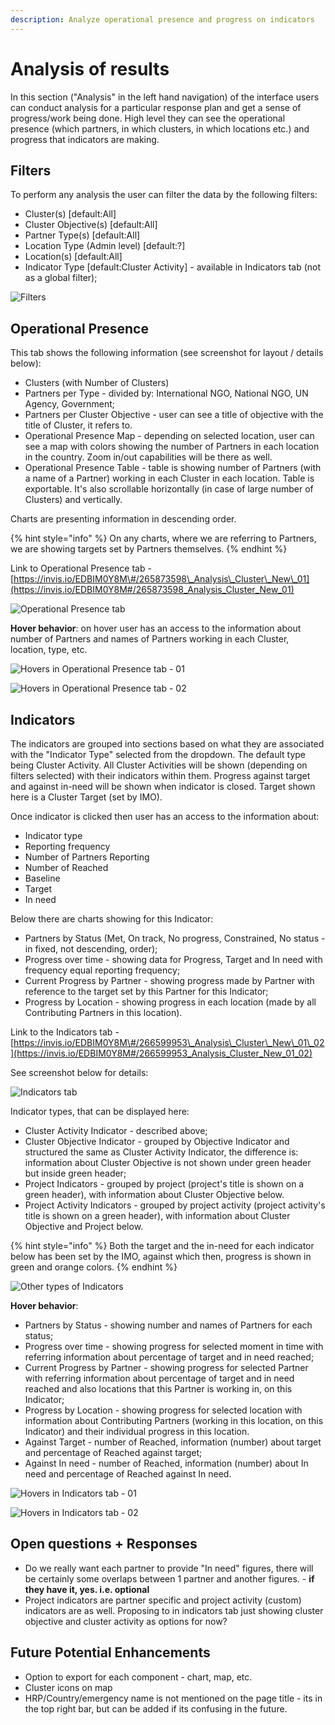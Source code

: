 ```yaml
---
description: Analyze operational presence and progress on indicators
---
```


# Analysis of results

In this section \("Analysis" in the left hand navigation\) of the interface users can conduct analysis for a particular response plan and get a sense of progress/work being done. High level they can see the operational presence \(which partners, in which clusters, in which locations etc.\) and progress that indicators are making.

## Filters

To perform any analysis the user can filter the data by the following filters:

* Cluster\(s\) \[default:All\]
* Cluster Objective\(s\) \[default:All\]
* Partner Type\(s\) \[default:All\]
* Location Type \(Admin level\) \[default:?\]
* Location\(s\) \[default:All\]
* Indicator Type \[default:Cluster Activity\] - available in Indicators tab \(not as a global filter\);

![Filters](../../.gitbook/assets/screen-shot-2018-01-16-at-11.08.39.png)

## Operational Presence

This tab shows the following information \(see screenshot for layout / details below\):

* Clusters \(with Number of Clusters\)
* Partners per Type - divided by: International NGO, National NGO, UN Agency, Government;
* Partners per Cluster Objective - user can see a title of objective with the title of Cluster, it refers to.
* Operational Presence Map - depending on selected location, user can see a map with colors showing the number of Partners in each location in the country. Zoom in/out capabilities will be there as well.
* Operational Presence Table - table is showing number of Partners \(with a name of a Partner\) working in each Cluster in each location. Table is exportable. It's also scrollable horizontally \(in case of large number of Clusters\) and vertically. 

Charts are presenting information in descending order.

{% hint style="info" %}
On any charts, where we are referring to Partners, we are showing targets set by Partners themselves.
{% endhint %}

Link to Operational Presence tab - [https://invis.io/EDBIM0Y8M\#/265873598\_Analysis\_Cluster\_New\_01](https://invis.io/EDBIM0Y8M#/265873598_Analysis_Cluster_New_01)

![Operational Presence tab](../../.gitbook/assets/analysis_cluster_new_012x.png)



**Hover behavior**: on hover user has an access to the information about number of Partners and names of Partners working in each Cluster, location, type, etc.

![Hovers in Operational Presence tab - 01](../../.gitbook/assets/hover_01.png)

![Hovers in Operational Presence tab - 02](../../.gitbook/assets/hover_02.png)

## Indicators

The indicators are grouped into sections based on what they are associated with the "Indicator Type" selected from the dropdown. The default type being Cluster Activity. All Cluster Activities will be shown \(depending on filters selected\) with their indicators within them. Progress against target and against in-need will be shown when indicator is closed. Target shown here is a Cluster Target \(set by IMO\).

Once indicator is clicked then user has an access to the information about:

* Indicator type
* Reporting frequency
* Number of Partners Reporting
* Number of Reached
* Baseline
* Target
* In need

Below there are charts showing for this Indicator:

* Partners by Status \(Met, On track, No progress, Constrained, No status - in fixed, not descending, order\);
* Progress over time - showing data for Progress, Target and In need with frequency equal reporting frequency;
* Current Progress by Partner - showing progress made by Partner with reference to the target set by this Partner for this Indicator;
* Progress by Location - showing progress in each location \(made by all Contributing Partners in this location\).

Link to the Indicators tab - [https://invis.io/EDBIM0Y8M\#/266599953\_Analysis\_Cluster\_New\_01\_02](https://invis.io/EDBIM0Y8M#/266599953_Analysis_Cluster_New_01_02)

See screenshot below for details:

![Indicators tab](../../.gitbook/assets/analysis_cluster_new_01_022x%20%281%29.png)

Indicator types, that can be displayed here:

* Cluster Activity Indicator - described above;
* Cluster Objective Indicator - grouped by Objective Indicator and structured the same as Cluster Activity Indicator, the difference is: information about Cluster Objective is not shown under green header but inside green header;
* Project Indicators - grouped by project \(project's title is shown on a green header\), with information about Cluster Objective below. 
* Project Activity Indicators - grouped by project activity \(project activity's title is shown on a green header\), with information about Cluster Objective and Project below.

{% hint style="info" %}
Both the target and the in-need for each indicator below has been set by the IMO, against which then, progress is shown in green and orange colors.
{% endhint %}

![Other types of Indicators](../../.gitbook/assets/analysis_cluster_new_022x.png)



**Hover behavior**:

* Partners by Status - showing number and names of Partners for each status;
* Progress over time - showing progress for selected moment in time with referring information about percentage of target and in need reached;
* Current Progress by Partner - showing progress for selected Partner with referring information about percentage of target and in need reached and also locations that this Partner is working in, on this Indicator;
* Progress by Location - showing progress for selected location with information about Contributing Partners \(working in this location, on this Indicator\) and their individual progress in this location.
* Against Target - number of Reached, information \(number\) about target and percentage of Reached against target;
* Against In need - number of Reached, information \(number\) about In need and percentage of Reached against In need.

![Hovers in Indicators tab - 01](../../.gitbook/assets/hover_03.png)

![Hovers in Indicators tab - 02](../../.gitbook/assets/hover_04.png)

## Open questions + Responses

* Do we really want each partner to provide "In need" figures, there will be certainly some overlaps between 1 partner and another figures. -  **if they have it, yes. i.e. optional**
* Project indicators are partner specific and project activity \(custom\) indicators are as well. Proposing to in indicators tab just showing cluster objective and cluster activity as options for now?

## Future Potential Enhancements

* Option to export for each component - chart, map, etc.
* Cluster icons on map
* HRP/Country/emergency name is not mentioned on the page title - its in the top right bar, but can be added if its confusing in the future.



